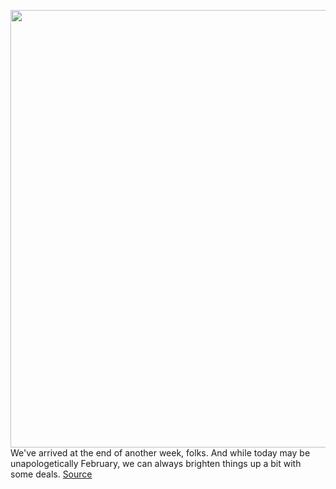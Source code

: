 <img src='https://cdn.vox-cdn.com/thumbor/F1tQlpmAPIQfMVOc_bGJhOqkoa4=/0x0:1358x764/1200x800/filters:focal(571x274:787x490)/cdn.vox-cdn.com/uploads/chorus_image/image/70470986/roku_stream_bar_pro.0.jpeg' width='700px' /><br/>
We've arrived at the end of another week, folks. And while today may be unapologetically February, we can always brighten things up a bit with some deals.
<a href='https://www.theverge.com/2022/2/4/22915989/roku-streambar-pro-soundbar-apple-watch-samsung-galaxy-watch-4-xbox-deal-sale'> Source <a/>